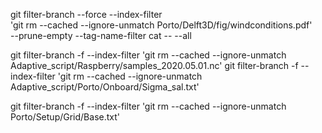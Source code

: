 git filter-branch --force --index-filter \
  'git rm --cached --ignore-unmatch Porto/Delft3D/fig/windconditions.pdf' \
  --prune-empty --tag-name-filter cat -- --all

git filter-branch -f --index-filter 'git rm --cached --ignore-unmatch Adaptive_script/Raspberry/samples_2020.05.01.nc'
git filter-branch -f --index-filter 'git rm --cached --ignore-unmatch Adaptive_script/Porto/Onboard/Sigma_sal.txt'

git filter-branch -f --index-filter 'git rm --cached --ignore-unmatch Porto/Setup/Grid/Base.txt'